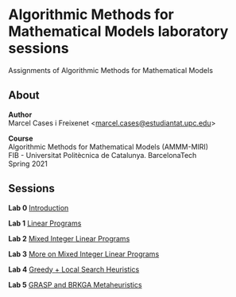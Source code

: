 # Algorithmic Methods for Mathematical Models laboratory sessions

Assignments of Algorithmic Methods for Mathematical Models

## About

**Author**  
Marcel Cases i Freixenet &lt;marcel.cases@estudiantat.upc.edu&gt;

**Course**  
Algorithmic Methods for Mathematical Models (AMMM-MIRI)  
FIB - Universitat Politècnica de Catalunya. BarcelonaTech  
Spring 2021  

## Sessions

**Lab 0** [Introduction](Lab0/)

**Lab 1** [Linear Programs](Lab1/)

**Lab 2** [Mixed Integer Linear Programs](Lab2/)

**Lab 3** [More on Mixed Integer Linear Programs](Lab3/)

**Lab 4** [Greedy + Local Search Heuristics](Lab4/report/ammm-lab4-report.pdf)

**Lab 5** [GRASP and BRKGA Metaheuristics](Lab5/report/ammm-lab5-report.pdf)
